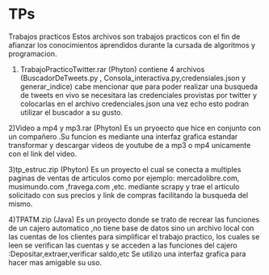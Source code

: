 # TPs
Trabajos practicos
Estos archivos son trabajos practicos con el fin de afianzar los conocimientos aprendidos durante la cursada de algoritmos y programacion.


1) TrabajoPracticoTwitter.rar (Phyton)
contiene 4 archivos (BuscadorDeTweets.py , Consola_interactiva.py,credensiales.json y generar_indice)
cabe mencionar que para poder realizar una busqueda de tweets en vivo se necesitara  las credenciales provistas por twitter y colocarlas en el archivo
credenciales.json una vez echo esto podran utilizar el buscador a su gusto.

2)Video a mp4 y mp3.rar (Phyton)
Es un pryoecto que hice en conjunto con un compañero .Su funcion es mediante una interfaz grafica estandar transformar y descargar videos de youtube
de a mp3 o mp4 unicamente con el link del video.

3)tp_estruc.zip (Phyton)
Es un proyecto el cual se conecta a multiples paginas de ventas de articulos como  por ejemplo: mercadolibre.com, musimundo.com ,fravega.com ,etc.
mediante scrapy y trae el articulo solicitado con sus precios y link de compras facilitando la busqueda del mismo.

4)TPATM.zip (Java)
Es un proyecto donde se trato de recrear las funciones de un cajero automatico ,no tiene base de datos sino un archivo local con las cuentas de los  clientes 
para simplificar el trabajo practico, los cuales se leen se verifican las cuentas y se acceden a las funciones del cajero :Depositar,extraer,verificar saldo,etc
Se utilizo una interfaz grafica para hacer mas amigable su uso.

